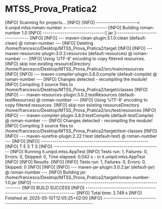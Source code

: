 # MTSS_Prova_Pratica2


[INFO] Scanning for projects...
[INFO] 
[INFO] ---------------------< it.unipd.mtss:roman-number >---------------------
[INFO] Building roman-number 1.0
[INFO] --------------------------------[ jar ]---------------------------------
[INFO] 
[INFO] --- maven-clean-plugin:3.1.0:clean (default-clean) @ roman-number ---
[INFO] Deleting /home/francesco/Desktop/MTSS_Prova_Pratica2/target
[INFO] 
[INFO] --- maven-resources-plugin:3.0.2:resources (default-resources) @ roman-number ---
[INFO] Using 'UTF-8' encoding to copy filtered resources.
[INFO] skip non existing resourceDirectory /home/francesco/Desktop/MTSS_Prova_Pratica2/src/main/resources
[INFO] 
[INFO] --- maven-compiler-plugin:3.8.0:compile (default-compile) @ roman-number ---
[INFO] Changes detected - recompiling the module!
[INFO] Compiling 3 source files to /home/francesco/Desktop/MTSS_Prova_Pratica2/target/classes
[INFO] 
[INFO] --- maven-resources-plugin:3.0.2:testResources (default-testResources) @ roman-number ---
[INFO] Using 'UTF-8' encoding to copy filtered resources.
[INFO] skip non existing resourceDirectory /home/francesco/Desktop/MTSS_Prova_Pratica2/src/test/resources
[INFO] 
[INFO] --- maven-compiler-plugin:3.8.0:testCompile (default-testCompile) @ roman-number ---
[INFO] Changes detected - recompiling the module!
[INFO] Compiling 3 source files to /home/francesco/Desktop/MTSS_Prova_Pratica2/target/test-classes
[INFO] 
[INFO] --- maven-surefire-plugin:2.22.1:test (default-test) @ roman-number ---
[INFO] 
[INFO] -------------------------------------------------------
[INFO]  T E S T S
[INFO] -------------------------------------------------------
[INFO] Running it.unipd.mtss.AppTest
[INFO] Tests run: 1, Failures: 0, Errors: 0, Skipped: 0, Time elapsed: 0.042 s - in it.unipd.mtss.AppTest
[INFO] 
[INFO] Results:
[INFO] 
[INFO] Tests run: 1, Failures: 0, Errors: 0, Skipped: 0
[INFO] 
[INFO] 
[INFO] --- maven-jar-plugin:3.0.2:jar (default-jar) @ roman-number ---
[INFO] Building jar: /home/francesco/Desktop/MTSS_Prova_Pratica2/target/roman-number-1.0.jar
[INFO] ------------------------------------------------------------------------
[INFO] BUILD SUCCESS
[INFO] ------------------------------------------------------------------------
[INFO] Total time:  2.749 s
[INFO] Finished at: 2025-05-10T12:05:25+02:00
[INFO] ------------------------------------------------------------------------
